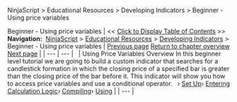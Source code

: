 ﻿
NinjaScript > Educational Resources > Developing Indicators > Beginner - Using price variables

Beginner - Using price variables
| << [Click to Display Table of Contents](beginner_-_using_price_variabl.md) >> **Navigation:**     [NinjaScript](ninjascript-1.md) > [Educational Resources](educational_resources-1.md) > [Developing Indicators](developing_indicators-1.md) > Beginner - Using price variables | [Previous page](using2-1.md) [Return to chapter overview](developing_indicators-1.md) [Next page](set_up4-1.md) |
| --- | --- |
 
| Using Price Variables Overview In this beginner level tutorial we are going to build a custom indicator that searches for a candlestick formation in which the closing price of a specified bar is greater than the closing price of the bar before it. This indicator will show you how to access price variables and use a conditional operator.   › [Set Up](set_up4-1.md)› [Entering Calculation Logic](entering_calculation_logic-1.md)› [Compiling](compiling-1.md)› [Using](using-1.md) |
| --- |
